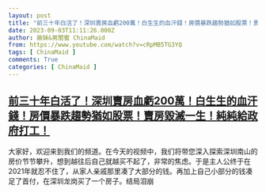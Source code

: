 ```yaml
---
layout: post
title: "前三十年白活了！深圳賣房血虧200萬！白生生的血汗錢！房價暴跌趨勢猶如股票！賣房毀滅一生！純純給政府打工！"
date: 2023-09-03T11:11:26.000Z
author: 廠妹&男閨蜜 ChinaMaid
from: https://www.youtube.com/watch?v=cRpMB5TG3YQ
tags: [ ChinaMaid ]
comments: True
categories: [ ChinaMaid ]
---
```

<!--1693739486000-->
[前三十年白活了！深圳賣房血虧200萬！白生生的血汗錢！房價暴跌趨勢猶如股票！賣房毀滅一生！純純給政府打工！](https://www.youtube.com/watch?v=cRpMB5TG3YQ)
------

<div>
大家好，欢迎来到我们的频道。在今天的视频中，我们将带您深入探索深圳南山的房价节节攀升，想到越往后自己就越买不起了，非常的焦虑。于是主人公终于在2021年就忍不住了，从家人亲戚那里凑了大部分的钱。再加上自己小部分的钱凑足了首付，在深圳龙岗买了一个房子。结局泪崩
</div>
